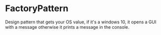 # FactoryPattern
Design pattern that gets your OS value, if it's a windows 10, it opens a GUI with a message otherwise it prints a message in the console.
